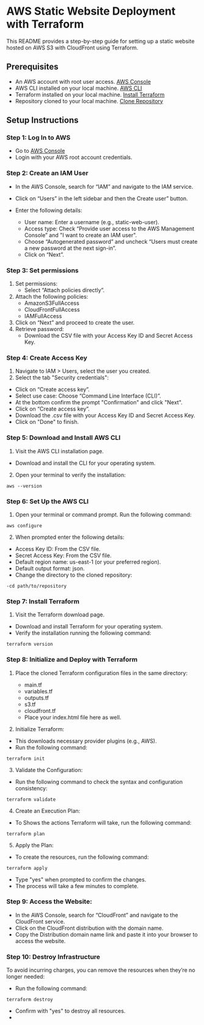 # AWS Static Website Deployment with Terraform

This README provides a step-by-step guide for setting up a static website hosted on AWS S3 with CloudFront using Terraform.

## Prerequisites

- An AWS account with root user access. [AWS Console](https://aws.amazon.com)
- AWS CLI installed on your local machine. [AWS CLI](https://aws.amazon.com/cli)
- Terraform installed on your local machine. [Install Terraform](https://developer.hashicorp.com/terraform/install?product_intent=terraform)
- Repository cloned to your local machine. [Clone Repository](https://github.com/RedlionEster/IU_Cloud_Programming_AWS.git)

## Setup Instructions

### Step 1: Log In to AWS

- Go to [AWS Console](https://aws.amazon.com)
- Login with your AWS root account credentials.

### Step 2: Create an IAM User

- In the AWS Console, search for “IAM” and navigate to the IAM service.

- Click on “Users” in the left sidebar and then the Create user” button.
- Enter the following details:
  - User name: Enter a username (e.g., static-web-user).
  - Access type: Check “Provide user access to the AWS Management Console” and "I want to create an IAM user".
  - Choose “Autogenerated password” and uncheck “Users must create a new password at the next sign-in”.
  - Click on “Next”.

### Step 3: Set permissions

1.	Set permissions:
	- Select “Attach policies directly”.
2. Attach the following policies:
	- AmazonS3FullAccess
	- CloudFrontFullAccess
	- IAMFullAccess
3.	Click on “Next” and proceed to create the user.
4.  Retrieve password:
    - Download the CSV file with your Access Key ID and Secret Access Key.

### Step 4: Create Access Key

1.	Navigate to IAM > Users, select the user you created.
2.  Select the tab "Security credentials":
   - Click on “Create access key”.
   - Select use case: Choose “Command Line Interface (CLI)”.
   - At the bottom confirm the prompt "Confirmation" and click "Next".
   - Click on “Create access key”.
   - Download the .csv file with your Access Key ID and Secret Access Key.
   - Click on "Done" to finish.


### Step 5: Download and Install AWS CLI

1.	Visit the AWS CLI installation page.
- Download and install the CLI for your operating system.
2. Open your terminal to verify the installation:

```shell
aws --version
```

### Step 6: Set Up the AWS CLI

1.	Open your terminal or command prompt.
Run the following command:

```shell
aws configure
```


2. When prompted enter the following details:
- Access Key ID: From the CSV file.
- Secret Access Key: From the CSV file.
- Default region name: us-east-1 (or your preferred region).
- Default output format: json.
- Change the directory to the cloned repository:

```shell
-cd path/to/repository
```

### Step 7: Install Terraform

1.	Visit the Terraform download page.
- Download and install Terraform for your operating system.
- Verify the installation running the following command:

```shell
terraform version
```


### Step 8: Initialize and Deploy with Terraform

1.	Place the cloned Terraform configuration files in the same directory:
	- main.tf
	- variables.tf
	- outputs.tf
	- s3.tf
	- cloudfront.tf
	- Place your index.html file here as well.
	
2.	Initialize Terraform:
   - This downloads necessary provider plugins (e.g., AWS).
   - Run the following command:

```shell
terraform init
```

3.  Validate the Configuration:
- Run the following command to check the syntax and configuration consistency:

```shell
terraform validate
```

4. Create an Execution Plan:
- To Shows the actions Terraform will take, run the following command:

```shell
terraform plan
```


5.	Apply the Plan:
- To create the resources, run the following command:

```shell
terraform apply
```

- Type "yes" when prompted to confirm the changes.
- The process will take a few minutes to complete.

### Step 9: Access the Website:

- In the AWS Console, search for “CloudFront” and navigate to the CloudFront service.
- Click on the CloudFront distribution with the domain name.
- Copy the Distribution domain name link and paste it into your browser to access the website.

### Step 10:  Destroy Infrastructure

To avoid incurring charges, you can remove the resources when they’re no longer needed:
- Run the following command:

```shell
terraform destroy
```
- Confirm with "yes" to destroy all resources.
- 
